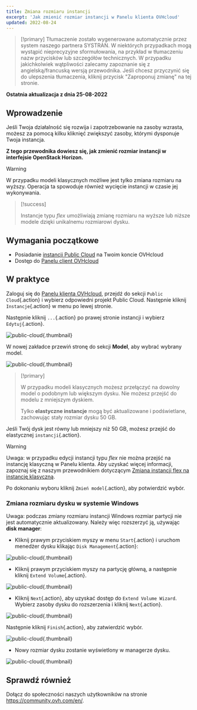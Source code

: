 ```yaml
---
title: Zmiana rozmiaru instancji
excerpt: 'Jak zmienić rozmiar instancji w Panelu klienta OVHcloud'
updated: 2022-08-24
---
```


> [!primary]
> Tłumaczenie zostało wygenerowane automatycznie przez system naszego partnera SYSTRAN. W niektórych przypadkach mogą wystąpić nieprecyzyjne sformułowania, na przykład w tłumaczeniu nazw przycisków lub szczegółów technicznych. W przypadku jakichkolwiek wątpliwości zalecamy zapoznanie się z angielską/francuską wersją przewodnika. Jeśli chcesz przyczynić się do ulepszenia tłumaczenia, kliknij przycisk "Zaproponuj zmianę" na tej stronie.
>

**Ostatnia aktualizacja z dnia 25-08-2022**

## Wprowadzenie

Jeśli Twoja działalność się rozwija i zapotrzebowanie na zasoby wzrasta, możesz za pomocą kilku kliknięć zwiększyć zasoby, którymi dysponuje Twoja instancja. 

**Z tego przewodnika dowiesz się, jak zmienić rozmiar instancji w interfejsie OpenStack Horizon.**

> [!warning]
>
> W przypadku modeli klasycznych możliwe jest tylko zmiana rozmiaru na wyższy.
> Operacja ta spowoduje również wycięcie instancji w czasie jej wykonywania.
> 

> [!success]
>
> Instancje typu *flex* umożliwiają zmianę rozmiaru na wyższe lub niższe modele dzięki unikalnemu rozmiarowi dysku.
> 

## Wymagania początkowe

- Posiadanie [instancji Public Cloud](https://www.ovhcloud.com/pl/public-cloud/) na Twoim koncie OVHcloud
- Dostęp do [Panelu client OVHcloud](https://www.ovh.com/auth/?action=gotomanager&from=https://www.ovh.pl/&ovhSubsidiary=pl)

## W praktyce

Zaloguj się do [Panelu klienta OVHcloud](https://www.ovh.com/auth/?action=gotomanager&from=https://www.ovh.pl/&ovhSubsidiary=pl), przejdź do sekcji `Public Cloud`{.action} i wybierz odpowiedni projekt Public Cloud. Następnie kliknij `Instancje`{.action} w menu po lewej stronie. 

Następnie kliknij `...`{.action} po prawej stronie instancji i wybierz `Edytuj`{.action}.

![public-cloud](images/editinstance.png){.thumbnail}

W nowej zakładce przewiń stronę do sekcji **Model**, aby wybrać wybrany model.

![public-cloud](images/template.png){.thumbnail}

> [!primary]
>
> W przypadku modeli klasycznych możesz przełączyć na dowolny model o podobnym lub większym dysku. Nie możesz przejść do modelu z mniejszym dyskiem.<br/>
>
> Tylko **elastyczne instancje** mogą być aktualizowane i podświetlane, zachowując stały rozmiar dysku 50 GB.
>

Jeśli Twój dysk jest równy lub mniejszy niż 50 GB, możesz przejść do elastycznej `instancji`{.action}.

> [!warning]
> Uwaga: w przypadku edycji instancji typu *flex* nie można przejść na instancję klasyczną w Panelu klienta. Aby uzyskać więcej informacji, zapoznaj się z naszym przewodnikiem dotyczącym [Zmiana instancji flex na instancję klasyczną](/pages/platform/public-cloud/revert_a_flex_instance).
>

Po dokonaniu wyboru kliknij `Zmień model`{.action}, aby potwierdzić wybór.

### Zmiana rozmiaru dysku w systemie Windows

Uwaga: podczas zmiany rozmiaru instancji Windows rozmiar partycji nie jest automatycznie aktualizowany. Należy więc rozszerzyć ją, używając **disk manager**:

- Kliknij prawym przyciskiem myszy w menu `Start`{.action} i uruchom menedżer dysku klikając `Disk Management`{.action}:

![public-cloud](images/2980.png){.thumbnail}

- Kliknij prawym przyciskiem myszy na partycję główną, a następnie kliknij `Extend Volume`{.action}.

![public-cloud](images/2981a.png){.thumbnail}

- Kliknij `Next`{.action}, aby uzyskać dostęp do `Extend Volume Wizard`. Wybierz zasoby dysku do rozszerzenia i kliknij `Next`{.action}. 

![public-cloud](images/2978a.png){.thumbnail}

Następnie kliknij `Finish`{.action}, aby zatwierdzić wybór.

![public-cloud](images/wizard2021.png){.thumbnail}

- Nowy rozmiar dysku zostanie wyświetlony w managerze dysku.

![public-cloud](images/2979.png){.thumbnail}

## Sprawdź również

Dołącz do społeczności naszych użytkowników na stronie <https://community.ovh.com/en/>.